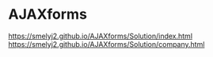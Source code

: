 # AJAXforms
https://smelyj2.github.io/AJAXforms/Solution/index.html
https://smelyj2.github.io/AJAXforms/Solution/company.html
